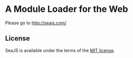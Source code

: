 
A Module Loader for the Web
===

Please go to <http://seajs.com/>


## License

SeaJS is available under the terms of the [MIT license](http://seajs.com/MIT-LICENSE.txt).
